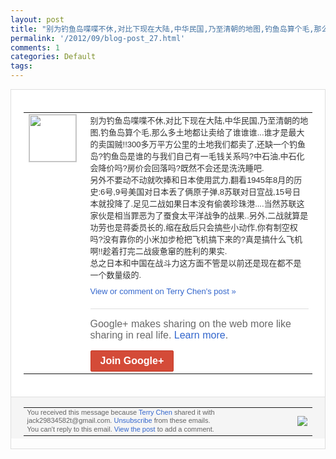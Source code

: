 ```yaml
---
layout: post
title: "别为钓鱼岛喋喋不休,对比下现在大陆,中华民国,乃至清朝的地图,钓鱼岛算个毛,那么多..."
permalink: '/2012/09/blog-post_27.html'
comments: 1
categories: Default
tags: 
---
```

<div style="border:solid 1px #dfdfdf;color:#686868;font:13px Arial"><div style="background-color:#fff;padding:20px;"><table cellpadding="0" cellspacing="0"><tr><td style="padding-right:15px;vertical-align:top"><a href="https://plus.google.com/_/notifications/emlink?emrecipient=110200756825219614165&amp;emid=CJDtotas17ICFYElcgodMnEAAA&amp;path=%2F108643996575278738906&amp;dt=1348803521732&amp;uob=8"><img height="75" src="https://lh3.googleusercontent.com/-KKRGTyJ5Bl0/AAAAAAAAAAI/AAAAAAAAEEY/jllxqER5dCk/s75-c-k-a/photo.jpg" style="border:solid 1px #cccccc;" width="75"/></a></td><td style="width:578px;color:#333;font:13px Arial;vertical-align:top"><div style="padding-bottom:10px">别为钓鱼岛喋喋不休,对比下现在大陆,中华<wbr/>民国,乃至清朝的地图,钓鱼岛算个毛,那么<wbr/>多土地都让卖给了谁谁谁...谁才是最大的<wbr/>卖国贼!!300多万平方公里的土地我们都<wbr/>卖了,还缺一个钓鱼岛?钓鱼岛是谁的与我们<wbr/>自己有一毛钱关系吗?中石油,中石化会降价<wbr/>吗?房价会回落吗?既然不会还是洗洗睡吧.<wbr/><br/>另外不要动不动就吹捧和日本使用武力,翻看<wbr/>1945年8月的历史:6号,9号美国对日<wbr/>本丢了俩原子弹,8苏联对日宣战,15号日<wbr/>本就投降了.足见二战如果日本没有偷袭珍珠<wbr/>港....当然苏联这家伙是相当罪恶为了蚕<wbr/>食太平洋战争的战果..另外,二战就算是功<wbr/>劳也是蒋委员长的,缩在敌后只会搞些小动作<wbr/>,你有制空权吗?没有靠你的小米加步枪把飞<wbr/>机搞下来的?真是搞什么飞机啊!!趁着打完<wbr/>二战疲惫窜的胜利的果实.<br/>总之日本和中国在<wbr/>战斗力这方面不管是以前还是现在都不是一个<wbr/>数量级的.</div><a href="https://plus.google.com/_/notifications/emlink?emrecipient=110200756825219614165&amp;emid=CJDtotas17ICFYElcgodMnEAAA&amp;path=%2F108643996575278738906%2Fposts%2FVpobbT5Qxpw%3Fgpinv%3DAMIXal8rd5FbCRJV-9nI7BiB2ViGTUlqgxR35KXwInP-umV_Ugk2Ifd8uj8RVehMnOUHnUUlVjsVurEfVqF8nYG0qADsIo0qxOSqk8BfZqyxxUljLyBsuPM&amp;dt=1348803521732&amp;uob=8" style="color:#3366CC;text-decoration:none">View or comment on Terry Chen's post »</a><div style="margin-top:20px;border-top:solid 1px #dfdfdf"><div style="padding:15px 0;color:#686868;font:16px Arial">Google+ makes sharing on the web more like sharing in real life. <a href="http://www.google.com/+/learnmore/" style="color:#3366CC;text-decoration:none">Learn more</a>.</div><a href="https://plus.google.com/_/notifications/emlink?emrecipient=110200756825219614165&amp;emid=CJDtotas17ICFYElcgodMnEAAA&amp;path=%2F%3Fgpinv%3DAMIXal8rd5FbCRJV-9nI7BiB2ViGTUlqgxR35KXwInP-umV_Ugk2Ifd8uj8RVehMnOUHnUUlVjsVurEfVqF8nYG0qADsIo0qxOSqk8BfZqyxxUljLyBsuPM&amp;dt=1348803521732&amp;uob=8" style="display:inline-block;padding:7px 15px;background-color:#d44b38; color:#fff;font-size:16px; font-weight:bold;border-radius:2px;-webkit-border-radius:2px; -moz-border-radius:2px;border:solid 1px #c43b28; white-space:nowrap;text-decoration:none">Join Google+</a></div></td></tr></table></div><div style="border-top:solid 1px #dfdfdf;padding:0 20px; background-color:#f5f5f5"><table cellpadding="0" cellspacing="0" style="height:50px"><tbody><tr><td style="vertical-align:middle;width:100%; color:#636363;font:11px Arial; line-height:120%">You received this message because <a href="https://plus.google.com/_/notifications/emlink?emrecipient=110200756825219614165&amp;emid=CJDtotas17ICFYElcgodMnEAAA&amp;path=%2F108643996575278738906%3Fgpinv%3DAMIXal8rd5FbCRJV-9nI7BiB2ViGTUlqgxR35KXwInP-umV_Ugk2Ifd8uj8RVehMnOUHnUUlVjsVurEfVqF8nYG0qADsIo0qxOSqk8BfZqyxxUljLyBsuPM&amp;dt=1348803521732&amp;uob=8" style="color:#3366CC;text-decoration:none">Terry Chen</a> shared it with jack29834582t@gmail.com. <a href="https://plus.google.com/_/notifications/emlink?emrecipient=110200756825219614165&amp;emid=CJDtotas17ICFYElcgodMnEAAA&amp;path=%2F_%2Fnonplus%2Femailsettings%3Fgpinv%3DAMIXal8rd5FbCRJV-9nI7BiB2ViGTUlqgxR35KXwInP-umV_Ugk2Ifd8uj8RVehMnOUHnUUlVjsVurEfVqF8nYG0qADsIo0qxOSqk8BfZqyxxUljLyBsuPM%26est%3DADH5u8VOHL9zc6nYJC6onq-VUj_oaKMbIp6nzjF1him1NoqxXv-5L-3BWgDeB5WkXO3sVScTTYeHNW07ushOU6HtXWv0E2WS49BLcHEkoTMs9ODrvFes46l9OKQMEDvsibyXnFaetGlr0ufP7bGnipdgHYvJ750r1g&amp;dt=1348803521732&amp;uob=8" style="color:#3366CC;text-decoration:none">Unsubscribe</a> from these emails.<br/>You can't reply to this email. <a href="https://plus.google.com/_/notifications/emlink?emrecipient=110200756825219614165&amp;emid=CJDtotas17ICFYElcgodMnEAAA&amp;path=%2F108643996575278738906%2Fposts%2FVpobbT5Qxpw%3Fgpinv%3DAMIXal8rd5FbCRJV-9nI7BiB2ViGTUlqgxR35KXwInP-umV_Ugk2Ifd8uj8RVehMnOUHnUUlVjsVurEfVqF8nYG0qADsIo0qxOSqk8BfZqyxxUljLyBsuPM&amp;dt=1348803521732&amp;uob=8" style="color:#3366CC;text-decoration:none">View the post</a> to add a comment.<br/></td><td><img src="https://ssl.gstatic.com/s2/oz/images/notifications/logo/google-plus-6617a72bb36cc548861652780c9e6ff1.png"/></td></tr></tbody></table></div></div>